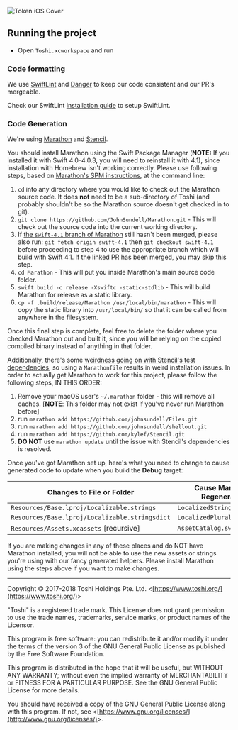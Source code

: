 ![Token iOS Cover](https://raw.githubusercontent.com/tokenbrowser/token-ios-client/master/GitHub/cover.png)

## Running the project

- Open `Toshi.xcworkspace` and run

### Code formatting

We use [SwiftLint](https://github.com/realm/SwiftLint) and [Danger](https://github.com/danger/danger) to keep our code consistent and our PR's mergeable.

Check our SwiftLint [installation guide](https://github.com/toshiapp/toshi-ios-client/blob/master/installation-guide.md) to setup SwiftLint.

### Code Generation

We're using [Marathon](https://github.com/JohnSundell/Marathon) and [Stencil](https://github.com/kylef/Stencil). 

You should install Marathon using the Swift Package Manager (**NOTE:** If you installed it with Swift 4.0-4.0.3, you will need to reinstall it with 4.1), since installation with Homebrew isn't working correctly. Please use following steps, based on [Marathon's SPM instructions](https://github.com/JohnSundell/Marathon#on-macos), at the command line: 

1. `cd` into any directory where you would like to check out the Marathon source code. It does **not** need to be a sub-directory of Toshi (and probably shouldn't be so the Marathon source doesn't get checked in to git). 
2. `git clone https://github.com/JohnSundell/Marathon.git` - This will check out the source code into the current working directory.
3. If [the `swift-4.1` branch of Marathon](https://github.com/JohnSundell/Marathon/pull/161) still hasn't been merged, please also run: `git fetch origin swift-4.1` then `git checkout swift-4.1` before proceeding to step 4 to use the appropriate branch which will build with Swift 4.1. If the linked PR has been merged, you may skip this step. 
4. `cd Marathon` - This will put you inside Marathon's main source code folder. 
5. `swift build -c release -Xswiftc -static-stdlib` - This will build Marathon for release as a static library. 
6. `cp -f .build/release/Marathon /usr/local/bin/marathon` - This will copy the static library into `/usr/local/bin/` so that it can be called from anywhere in the filesystem.  

Once this final step is complete, feel free to delete the folder where you checked Marathon out and built it, since you will be relying on the copied compiled binary instead of anything in that folder.

Additionally, there's some [weirdness going on with Stencil's test dependencies](https://github.com/kylef/Spectre/pull/34), so using a `Marathonfile` results in weird installation issues. In order to actually get Marathon to work for this project, please follow the following steps, IN THIS ORDER: 

1. Remove your macOS user's `~/.marathon` folder - this will remove all caches. [**NOTE**: This folder may not exist if you've never run Marathon before]
2. run `marathon add https://github.com/johnsundell/Files.git`
3. run `marathon add https://github.com/johnsundell/shellout.git`
4. run `marathon add https://github.com/kylef/Stencil.git`
5. **DO NOT** use `marathon update` until the issue with Stencil's dependencies is resolved.  

Once you've got Marathon set up, here's what you need to change to cause generated code to update when you build the **Debug** target: 

| Changes to File or Folder | Cause Marathon To Regenerate File |
|---|---|
| `Resources/Base.lproj/Localizable.strings` | `LocalizedStrings.swift`|
| `Resources/Base.lproj/Localizable.stringsdict` | `LocalizedPluralStrings.swift` |
| `Resources/Assets.xcassets` [recursive] | `AssetCatalog.swift` |

If you are making changes in any of these places and do NOT have Marathon installed, you will not be able to use the new assets or strings you're using with our fancy generated helpers. Please install Marathon using the steps above if you want to make changes. 

- - -

Copyright &copy; 2017-2018 Toshi Holdings Pte. Ltd. &lt;[https://www.toshi.org/](https://www.toshi.org/)&gt;

"Toshi" is a registered trade mark. This License does not grant
permission to use the trade names, trademarks, service marks, or
product names of the Licensor.

This program is free software: you can redistribute it and/or modify
it under the terms of the version 3 of the GNU General Public License
as published by the Free Software Foundation.

This program is distributed in the hope that it will be useful,
but WITHOUT ANY WARRANTY; without even the implied warranty of
MERCHANTABILITY or FITNESS FOR A PARTICULAR PURPOSE. See the
GNU General Public License for more details.

You should have received a copy of the GNU General Public License
along with this program. If not, see &lt;[https://www.gnu.org/licenses/](http://www.gnu.org/licenses/)&gt;.
